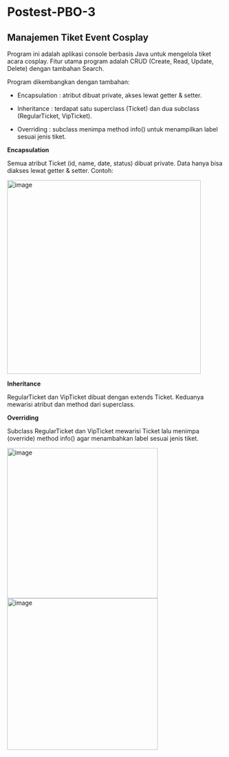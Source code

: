# Postest-PBO-3

## Manajemen Tiket Event Cosplay

Program ini adalah aplikasi console berbasis Java untuk mengelola tiket acara cosplay.
Fitur utama program adalah CRUD (Create, Read, Update, Delete) dengan tambahan Search.

Program dikembangkan dengan tambahan:

- Encapsulation : atribut dibuat private, akses lewat getter & setter.

- Inheritance : terdapat satu superclass (Ticket) dan dua subclass (RegularTicket, VipTicket).

- Overriding : subclass menimpa method info() untuk menampilkan label sesuai jenis tiket.

**Encapsulation**

Semua atribut Ticket (id, name, date, status) dibuat private. Data hanya bisa diakses lewat getter & setter. Contoh:

<img width="450" height="450" alt="image" src="https://github.com/user-attachments/assets/1c22c5d4-af01-4f85-b366-d6355b07e582" />

**Inheritance**

RegularTicket dan VipTicket dibuat dengan extends Ticket. Keduanya mewarisi atribut dan method dari superclass.

**Overriding**

Subclass RegularTicket dan VipTicket mewarisi Ticket lalu menimpa (override) method info() agar menambahkan label sesuai jenis tiket.

<img width="350" height="349" alt="image" src="https://github.com/user-attachments/assets/a515c927-712a-4879-bb7e-afbcae138500" />

<img width="350" height="352" alt="image" src="https://github.com/user-attachments/assets/5c8c11b9-28a2-48a6-95ba-847445cb4d62" />
